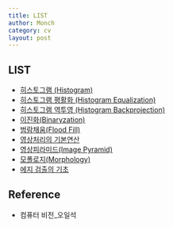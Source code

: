 ```yaml
---
title: LIST
author: Monch
category: cv
layout: post
---
```




<h2><b>LIST</b></h2> 

* [히스토그램 (Histogram)](https://songminkee.github.io/cv/2020/05/25/hisotogram.html)
* [히스토그램 평활화 (Histogram Equalization)](https://songminkee.github.io/cv/2020/05/25/hisotogram_equalization.html)
* [히스토그램 역투영 (Histogram Backprojection)](https://songminkee.github.io/cv/2020/05/25/hisotogram_backproj.html)
* [이진화(Binaryzation)](https://songminkee.github.io/cv/2020/05/26/binary_image.html)
* [범람채움(Flood Fill)](https://songminkee.github.io/cv/2020/05/26/flood_fill.html)
* [영상처리의 기본연산](https://songminkee.github.io/cv/2020/05/28/operation.html)
* [영상피라미드(Image Pyramid)](https://songminkee.github.io/cv/2020/05/29/image_pyramid.html)
* [모폴로지(Morphology)](https://songminkee.github.io/cv/2020/05/30/morphology.html)
* [에지 검출의 기초](https://songminkee.github.io/cv/2020/05/31/edge_detection_basic.html)



<h2>Reference</h2>

- 컴퓨터 비전_오일석